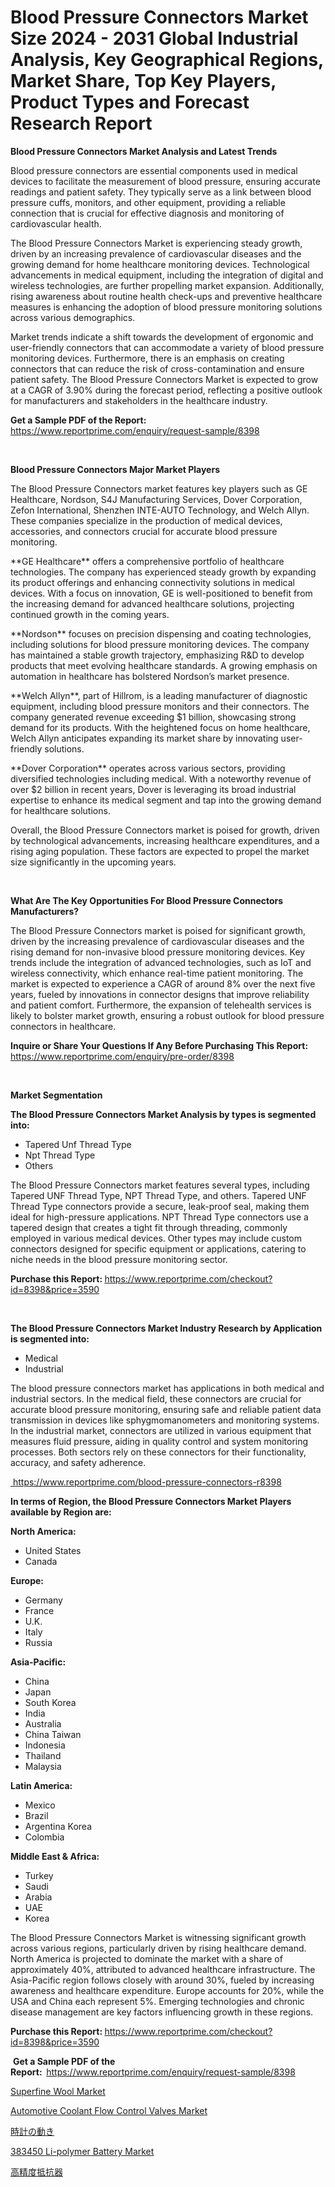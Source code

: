 <p><h1>Blood Pressure Connectors Market Size 2024 - 2031 Global Industrial Analysis, Key Geographical Regions, Market Share, Top Key Players, Product Types and Forecast Research Report</h1></p><p><strong>Blood Pressure Connectors Market Analysis and Latest Trends</strong></p>
<p><p>Blood pressure connectors are essential components used in medical devices to facilitate the measurement of blood pressure, ensuring accurate readings and patient safety. They typically serve as a link between blood pressure cuffs, monitors, and other equipment, providing a reliable connection that is crucial for effective diagnosis and monitoring of cardiovascular health.</p><p>The Blood Pressure Connectors Market is experiencing steady growth, driven by an increasing prevalence of cardiovascular diseases and the growing demand for home healthcare monitoring devices. Technological advancements in medical equipment, including the integration of digital and wireless technologies, are further propelling market expansion. Additionally, rising awareness about routine health check-ups and preventive healthcare measures is enhancing the adoption of blood pressure monitoring solutions across various demographics.</p><p>Market trends indicate a shift towards the development of ergonomic and user-friendly connectors that can accommodate a variety of blood pressure monitoring devices. Furthermore, there is an emphasis on creating connectors that can reduce the risk of cross-contamination and ensure patient safety. The Blood Pressure Connectors Market is expected to grow at a CAGR of 3.90% during the forecast period, reflecting a positive outlook for manufacturers and stakeholders in the healthcare industry.</p></p>
<p><strong>Get a Sample PDF of the Report:&nbsp;</strong> <a href="https://www.reportprime.com/enquiry/request-sample/8398">https://www.reportprime.com/enquiry/request-sample/8398</a></p>
<p>&nbsp;</p>
<p><strong>Blood Pressure Connectors Major Market Players</strong></p>
<p><p>The Blood Pressure Connectors market features key players such as GE Healthcare, Nordson, S4J Manufacturing Services, Dover Corporation, Zefon International, Shenzhen INTE-AUTO Technology, and Welch Allyn. These companies specialize in the production of medical devices, accessories, and connectors crucial for accurate blood pressure monitoring.</p><p>**GE Healthcare** offers a comprehensive portfolio of healthcare technologies. The company has experienced steady growth by expanding its product offerings and enhancing connectivity solutions in medical devices. With a focus on innovation, GE is well-positioned to benefit from the increasing demand for advanced healthcare solutions, projecting continued growth in the coming years.</p><p>**Nordson** focuses on precision dispensing and coating technologies, including solutions for blood pressure monitoring devices. The company has maintained a stable growth trajectory, emphasizing R&D to develop products that meet evolving healthcare standards. A growing emphasis on automation in healthcare has bolstered Nordson’s market presence.</p><p>**Welch Allyn**, part of Hillrom, is a leading manufacturer of diagnostic equipment, including blood pressure monitors and their connectors. The company generated revenue exceeding $1 billion, showcasing strong demand for its products. With the heightened focus on home healthcare, Welch Allyn anticipates expanding its market share by innovating user-friendly solutions.</p><p>**Dover Corporation** operates across various sectors, providing diversified technologies including medical. With a noteworthy revenue of over $2 billion in recent years, Dover is leveraging its broad industrial expertise to enhance its medical segment and tap into the growing demand for healthcare solutions.</p><p>Overall, the Blood Pressure Connectors market is poised for growth, driven by technological advancements, increasing healthcare expenditures, and a rising aging population. These factors are expected to propel the market size significantly in the upcoming years.</p></p>
<p>&nbsp;</p>
<p><strong>What Are The Key Opportunities For Blood Pressure Connectors Manufacturers?</strong></p>
<p><p>The Blood Pressure Connectors market is poised for significant growth, driven by the increasing prevalence of cardiovascular diseases and the rising demand for non-invasive blood pressure monitoring devices. Key trends include the integration of advanced technologies, such as IoT and wireless connectivity, which enhance real-time patient monitoring. The market is expected to experience a CAGR of around 8% over the next five years, fueled by innovations in connector designs that improve reliability and patient comfort. Furthermore, the expansion of telehealth services is likely to bolster market growth, ensuring a robust outlook for blood pressure connectors in healthcare.</p></p>
<p><strong>Inquire or Share Your Questions If Any Before Purchasing This Report:</strong> <a href="https://www.reportprime.com/enquiry/pre-order/8398">https://www.reportprime.com/enquiry/pre-order/8398</a></p>
<p>&nbsp;</p>
<p><strong>Market Segmentation</strong></p>
<p><strong>The Blood Pressure Connectors Market Analysis by types is segmented into:</strong></p>
<p><ul><li>Tapered Unf Thread Type</li><li>Npt Thread Type</li><li>Others</li></ul></p>
<p><p>The Blood Pressure Connectors market features several types, including Tapered UNF Thread Type, NPT Thread Type, and others. Tapered UNF Thread Type connectors provide a secure, leak-proof seal, making them ideal for high-pressure applications. NPT Thread Type connectors use a tapered design that creates a tight fit through threading, commonly employed in various medical devices. Other types may include custom connectors designed for specific equipment or applications, catering to niche needs in the blood pressure monitoring sector.</p></p>
<p><strong>Purchase this Report:&nbsp;</strong><a href="https://www.reportprime.com/checkout?id=8398&price=3590">https://www.reportprime.com/checkout?id=8398&price=3590</a></p>
<p>&nbsp;</p>
<p><strong>The Blood Pressure Connectors Market Industry Research by Application is segmented into:</strong></p>
<p><ul><li>Medical</li><li>Industrial</li></ul></p>
<p><p>The blood pressure connectors market has applications in both medical and industrial sectors. In the medical field, these connectors are crucial for accurate blood pressure monitoring, ensuring safe and reliable patient data transmission in devices like sphygmomanometers and monitoring systems. In the industrial market, connectors are utilized in various equipment that measures fluid pressure, aiding in quality control and system monitoring processes. Both sectors rely on these connectors for their functionality, accuracy, and safety adherence.</p></p>
<p><a href="https://www.reportprime.com/blood-pressure-connectors-r8398">&nbsp;https://www.reportprime.com/blood-pressure-connectors-r8398</a></p>
<p><strong>In terms of Region, the Blood Pressure Connectors Market Players available by Region are:</strong></p>
<p>
    <p> <strong> North America: </strong>
        <ul>
            <li>United States</li>
            <li>Canada</li>
        </ul>
        </p> 
    <p> <strong> Europe: </strong>
        <ul>
            <li>Germany</li>
            <li>France</li>
            <li>U.K.</li>
            <li>Italy</li>
            <li>Russia</li>
        </ul>
        </p> 
    <p> <strong> Asia-Pacific: </strong>
        <ul>
            <li>China</li>
            <li>Japan</li>
            <li>South Korea</li>
            <li>India</li>
            <li>Australia</li>
            <li>China Taiwan</li>
            <li>Indonesia</li>
            <li>Thailand</li>
            <li>Malaysia</li>
        </ul>
        </p> 
    <p> <strong> Latin America: </strong>
        <ul>
            <li>Mexico</li>
            <li>Brazil</li>
            <li>Argentina Korea</li>
            <li>Colombia</li>
        </ul>
        </p> 
    <p> <strong> Middle East & Africa: </strong>
        <ul>
            <li>Turkey</li>
            <li>Saudi</li>
            <li>Arabia</li>
            <li>UAE</li>
            <li>Korea</li>
        </ul>
    </p>
    </p>
<p><p>The Blood Pressure Connectors Market is witnessing significant growth across various regions, particularly driven by rising healthcare demand. North America is projected to dominate the market with a share of approximately 40%, attributed to advanced healthcare infrastructure. The Asia-Pacific region follows closely with around 30%, fueled by increasing awareness and healthcare expenditure. Europe accounts for 20%, while the USA and China each represent 5%. Emerging technologies and chronic disease management are key factors influencing growth in these regions.</p></p>
<p><strong>Purchase this Report: </strong><a href="https://www.reportprime.com/checkout?id=8398&price=3590">https://www.reportprime.com/checkout?id=8398&price=3590</a></p>
<p>&nbsp;<strong>Get a Sample PDF of the Report:&nbsp;&nbsp;</strong><a href="https://www.reportprime.com/enquiry/request-sample/8398">https://www.reportprime.com/enquiry/request-sample/8398</a></p>
<p><strong></strong></p>
<p><p><a href="https://www.linkedin.com/pulse/superfine-wool-market-trends-focusing-insight-forecast-2gxse?trackingId=lVFVBfLmQVe4SoOElTRk0Q%3D%3D">Superfine Wool Market</a></p><p><a href="https://issuu.com/reportprime-2/docs/automotive-coolant-flow-control-val_4bd68ca0e3c688">Automotive Coolant Flow Control Valves Market</a></p><p><a href="https://medium.com/@erlenegcfeenan/clock-movement-market-%E3%81%AE%E3%82%B0%E3%83%AD%E3%83%BC%E3%83%90%E3%83%AB%E5%B8%82%E5%A0%B4%E6%A6%82%E8%A6%81%E3%81%AF-%E4%B8%96%E7%95%8C%E3%81%8A%E3%82%88%E3%81%B3%E4%B8%BB%E8%A6%81%E5%B8%82%E5%A0%B4%E3%81%AB%E3%81%8A%E3%81%91%E3%82%8B%E6%A5%AD%E7%95%8C%E3%81%AB%E5%BD%B1%E9%9F%BF%E3%82%92%E4%B8%8E%E3%81%88%E3%82%8B%E4%B8%BB%E8%A6%81%E3%81%AA%E3%83%88%E3%83%AC%E3%83%B3%E3%83%89%E3%81%AB%E3%81%A4%E3%81%84%E3%81%A6-%E7%8B%AC%E8%87%AA%E3%81%AE%E8%A6%96%E7%82%B9%E3%82%92%E6%8F%90%E4%BE%9B%E3%81%97%E3%81%BE%E3%81%99-b7f50755a13d">時計の動き</a></p><p><a href="https://medium.com/@janetchuaf36/the-market-study-covers-the-383450-li-polymer-battery-market-across-various-segments-7267f6fc73ce">383450 Li-polymer Battery Market</a></p><p><a href="https://medium.com/@cryptoasu_20150/high-precision-resistors-market-%E3%81%AE%E3%82%B0%E3%83%AD%E3%83%BC%E3%83%90%E3%83%AB%E5%B8%82%E5%A0%B4%E6%A6%82%E8%A6%81%E3%81%AF-%E4%B8%96%E7%95%8C%E3%81%8A%E3%82%88%E3%81%B3%E4%B8%BB%E8%A6%81%E5%B8%82%E5%A0%B4%E3%81%AB%E3%81%8A%E3%81%91%E3%82%8B%E6%A5%AD%E7%95%8C%E3%81%AB%E5%BD%B1%E9%9F%BF%E3%82%92%E4%B8%8E%E3%81%88%E3%82%8B%E4%B8%BB%E8%A6%81%E3%81%AA%E3%83%88%E3%83%AC%E3%83%B3%E3%83%89%E3%81%AB%E3%81%A4%E3%81%84%E3%81%A6-%E7%8B%AC%E8%87%AA%E3%81%AE%E8%A6%96%E7%82%B9%E3%82%92%E6%8F%90%E4%BE%9B%E3%81%97%E3%81%BE%E3%81%99-ebb6b7624278">高精度抵抗器</a></p></p>